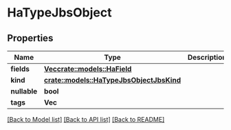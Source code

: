 # HaTypeJbsObject

## Properties

Name | Type | Description | Notes
------------ | ------------- | ------------- | -------------
**fields** | [**Vec<crate::models::HaField>**](HA_Field.md) |  | 
**kind** | [**crate::models::HaTypeJbsObjectJbsKind**](HA_TypeJbsObjectJbsKind.md) |  | 
**nullable** | **bool** |  | 
**tags** | **Vec<String>** |  | 

[[Back to Model list]](../README.md#documentation-for-models) [[Back to API list]](../README.md#documentation-for-api-endpoints) [[Back to README]](../README.md)


